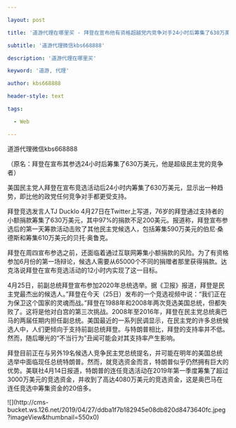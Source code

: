 ---
layout: post
title: '道游代理在哪里买 - 拜登在宣布他有资格超越党内竞争对手24小时后筹集了630万美元。'
subtitle: '道游代理微信kbs668888'
description: '道游代理在哪里买'
keyword: '道游, 代理'
author: kbs668888
header-style: text
tags:
  - Web
---
道游代理微信kbs668888

（原名：拜登在宣布其参选24小时后筹集了630万美元，他是超级民主党的竞争者）

美国民主党人拜登在宣布竞选活动后24小时内筹集了630万美元，显示出一种趋势，即比他的政党任何竞争对手都更受支持。

拜登竞选发言人TJ Ducklo
4月27日在Twitter上写道，76岁的拜登通过支持者的小额捐款筹集了630万美元，其中97%的捐款不足200美元。报道称，拜登宣布参选后的第一天筹款活动击败了其他民主党候选人，包括筹集590万美元的伯尼·桑德斯和筹集610万美元的贝托·奥鲁克。

拜登在周四宣布参选之前，还面临着通过互联网筹集小额捐款的风险。为了有资格参加6月份的第一场辩论，候选人需要从65000个不同的捐赠者那里获得捐款。达克洛说拜登在宣布竞选活动的12小时内实现了这一目标。

4月25日，前副总统拜登宣布参加2020年总统选举。据《卫报》报道，拜登是民主党最杰出的候选人。”拜登在今天（25日）发布的一个竞选视频中说：“我们正在为保卫这个国家的灵魂而战。”拜登在1988年和2008年两次竞选美国总统，但都失败了。这将是他对白宫的第三次挑战。2008年至2016年，拜登在民主党总统奥巴马的两届任期内担任副总统。美国最近的一系列民调显示，在民主党的许多总统候选人中，人们更倾向于支持前副总统拜登。与特朗普相比，拜登的支持率并不低。然而，随后曝光的“不当行为”丑闻可能会对其支持率产生影响。

拜登目前正在与另外19名候选人竞争民主党总统提名，并可能在明年的美国总统选举中面临现任总统特朗普。然而，就竞选资金而言，特朗普似乎仍然拥有巨大的优势。美联社4月14日报道，特朗普的连任竞选活动在2019年第一季度筹集了超过3000万美元的竞选资金，并收到了高达4080万美元的竞选资金，这是奥巴马在连任竞选中筹集资金的20倍多。

![](http://cms-
bucket.ws.126.net/2019/04/27/ddba1f7b182945e08db820d8473640fc.jpeg?imageView&thumbnail=550x0)  

